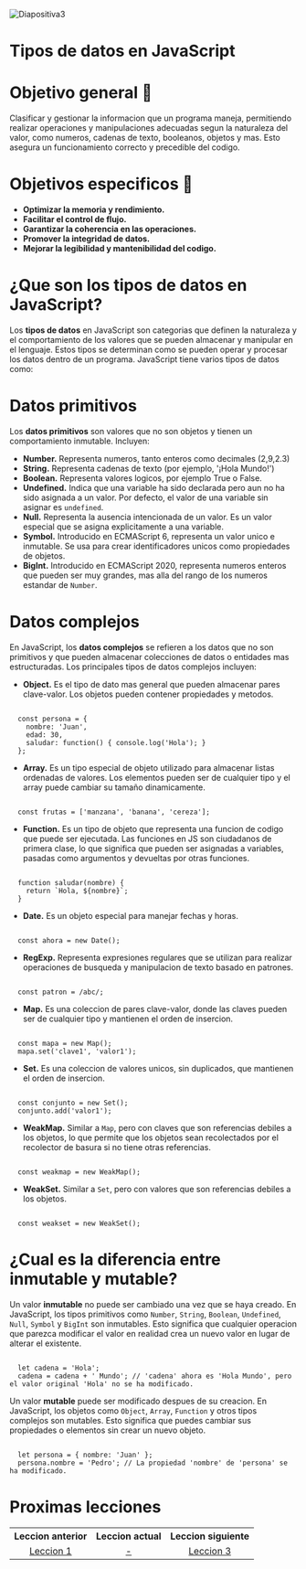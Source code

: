 ![Diapositiva3](https://github.com/user-attachments/assets/5d759053-7650-4a3e-ac88-0f7dd5fb35e8)

# Tipos de datos en JavaScript
# Objetivo general 📕
Clasificar y gestionar la informacion que un programa maneja, permitiendo realizar operaciones y manipulaciones adecuadas segun la naturaleza del valor, como numeros, cadenas de texto, booleanos, objetos y mas. Esto asegura un funcionamiento correcto y precedible del codigo.

# Objetivos especificos 📒
* **Optimizar la memoria y rendimiento.**
* **Facilitar el control de flujo.**
* **Garantizar la coherencia en las operaciones.**
* **Promover la integridad de datos.**
* **Mejorar la legibilidad y mantenibilidad del codigo.**

# ¿Que son los tipos de datos en JavaScript?
Los <strong>tipos de datos</strong> en JavaScript son categorias que definen la naturaleza y el comportamiento de los valores que se pueden almacenar y manipular en el lenguaje. Estos tipos se determinan como se pueden operar y procesar los datos dentro de un programa. JavaScript tiene varios tipos de datos como:

# Datos primitivos
Los <strong>datos primitivos</strong> son valores que no son objetos y tienen un comportamiento inmutable. Incluyen:
* **Number.** Representa numeros, tanto enteros como decimales (2,9,2.3)
* **String.** Representa cadenas de texto (por ejemplo, '¡Hola Mundo!')
* **Boolean.** Representa valores logicos, por ejemplo True o False.
* **Undefined.** Indica que una variable ha sido declarada pero aun no ha sido asignada a un valor. Por defecto, el valor de una variable sin asignar es `undefined`.
* **Null.** Representa la ausencia intencionada de un valor. Es un valor especial que se asigna explicitamente a una variable.
* **Symbol.** Introducido en ECMAScript 6, representa un valor unico e inmutable. Se usa para crear identificadores unicos como propiedades de objetos.
* **BigInt.** Introducido en ECMAScript 2020, representa numeros enteros que pueden ser muy grandes, mas alla del rango de los numeros estandar de `Number`.

# Datos complejos
En JavaScript, los <strong>datos complejos</strong> se refieren a los datos que no son primitivos y que pueden almacenar colecciones de datos o entidades mas estructuradas. Los principales tipos de datos complejos incluyen:
* **Object.** Es el tipo de dato mas general que pueden almacenar pares clave-valor. Los objetos pueden contener propiedades y metodos.
<pre><code>
  const persona = {
    nombre: 'Juan',
    edad: 30,
    saludar: function() { console.log('Hola'); }
  };
</code></pre>
* **Array.** Es un tipo especial de objeto utilizado para almacenar listas ordenadas de valores. Los elementos pueden ser de cualquier tipo y el array puede cambiar su tamaño dinamicamente.
<pre><code>
  const frutas = ['manzana', 'banana', 'cereza'];
</code></pre>
* **Function.** Es un tipo de objeto que representa una funcion de codigo que puede ser ejecutada. Las funciones en JS son ciudadanos de primera clase, lo que significa que pueden ser asignadas a variables, pasadas como argumentos y devueltas por otras funciones.
<pre><code>
  function saludar(nombre) {
    return `Hola, ${nombre}`;
  }
</code></pre>
* **Date.** Es un objeto especial para manejar fechas y horas.
<pre><code>
  const ahora = new Date();
</code></pre>
* **RegExp.** Representa expresiones regulares que se utilizan para realizar operaciones de busqueda y manipulacion de texto basado en patrones.
<pre><code>
  const patron = /abc/;
</code></pre>
* **Map.** Es una coleccion de pares clave-valor, donde las claves pueden ser de cualquier tipo y mantienen el orden de insercion.
<pre><code>
  const mapa = new Map();
  mapa.set('clave1', 'valor1');
</code></pre>
* **Set.** Es una coleccion de valores unicos, sin duplicados, que mantienen el orden de insercion.
<pre><code>
  const conjunto = new Set();
  conjunto.add('valor1');
</code></pre>
* **WeakMap.** Similar a `Map`, pero con claves que son referencias debiles a los objetos, lo que permite que los objetos sean recolectados por el recolector de basura si no tiene otras referencias.
<pre><code>
  const weakmap = new WeakMap();
</code></pre>
* **WeakSet.** Similar a `Set`, pero con valores que son referencias debiles a los objetos.
<pre><code>
  const weakset = new WeakSet();
</code></pre>

# ¿Cual es la diferencia entre inmutable y mutable?
Un valor <strong>inmutable</strong> no puede ser cambiado una vez que se haya creado. En JavaScript, los tipos primitivos como `Number`, `String`, `Boolean`, `Undefined`, `Null`, `Symbol` y `BigInt` son inmutables. Esto significa que cualquier operacion que parezca modificar el valor en realidad crea un nuevo valor en lugar de alterar el existente.
<pre><code>
  let cadena = 'Hola';
  cadena = cadena + ' Mundo'; // 'cadena' ahora es 'Hola Mundo', pero el valor original 'Hola' no se ha modificado.
</code></pre>
Un valor <strong>mutable</strong> puede ser modificado despues de su creacion. En JavaScript, los objetos como `Object`, `Array`, `Function` y otros tipos complejos son mutables. Esto significa que puedes cambiar sus propiedades o elementos sin crear un nuevo objeto.
<pre><code>
  let persona = { nombre: 'Juan' };
  persona.nombre = 'Pedro'; // La propiedad 'nombre' de 'persona' se ha modificado.
</code></pre>

# Proximas lecciones
<div align="center">
  <table>
    <tr>
      <th>Leccion anterior</th>
      <th>Leccion actual</th>
      <th>Leccion siguiente</th>
    </tr>
    <tr>
      <td align="center">
        <a href="https://github.com/MarioAlive99/curso-javascript/tree/main/LECCION%201.%20VARIABLES">Leccion 1</a>
      </td>
      <td align="center">
        <a href="#">-</a>
      </td>
      <td align="center">
        <a href="www.google.com">Leccion 3</a>
      </td>
    </tr>
  </table>
</div>
